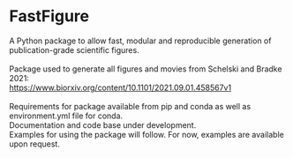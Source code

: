 # FastFigure
A Python package to allow fast, modular and reproducible generation of publication-grade scientific figures.<br/>
<br/>
Package used to generate all figures and movies from Schelski and Bradke 2021:<br/>
https://www.biorxiv.org/content/10.1101/2021.09.01.458567v1 <br/>
<br/>
Requirements for package available from pip and conda as well as environment.yml file for conda.<br/>
Documentation and code base under development.<br/>
Examples for using the package will follow. For now, examples are available upon request.<br/>
